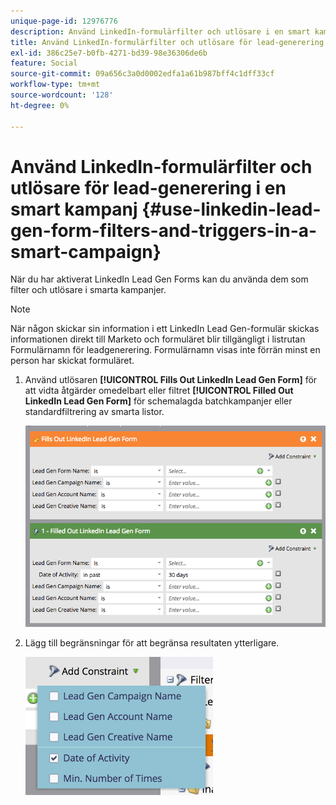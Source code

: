 ```yaml
---
unique-page-id: 12976776
description: Använd LinkedIn-formulärfilter och utlösare i en smart kampanj - Marketo Docs - produktdokumentation
title: Använd LinkedIn-formulärfilter och utlösare för lead-generering i en smart kampanj
exl-id: 386c25e7-b0fb-4271-bd39-98e36306de6b
feature: Social
source-git-commit: 09a656c3a0d0002edfa1a61b987bff4c1dff33cf
workflow-type: tm+mt
source-wordcount: '128'
ht-degree: 0%

---
```


# Använd LinkedIn-formulärfilter och utlösare för lead-generering i en smart kampanj {#use-linkedin-lead-gen-form-filters-and-triggers-in-a-smart-campaign}

När du har aktiverat LinkedIn Lead Gen Forms kan du använda dem som filter och utlösare i smarta kampanjer.

>[!NOTE]
>
>När någon skickar sin information i ett LinkedIn Lead Gen-formulär skickas informationen direkt till Marketo och formuläret blir tillgängligt i listrutan Formulärnamn för leadgenerering. Formulärnamn visas inte förrän minst en person har skickat formuläret.

1. Använd utlösaren **[!UICONTROL Fills Out LinkedIn Lead Gen Form]** för att vidta åtgärder omedelbart eller filtret **[!UICONTROL Filled Out LinkedIn Lead Gen Form]** för schemalagda batchkampanjer eller standardfiltrering av smarta listor.

   ![](assets/use-linkedin-lead-gen-form-filters-and-triggers-1.png)

1. Lägg till begränsningar för att begränsa resultaten ytterligare.

   ![](assets/use-linkedin-lead-gen-form-filters-and-triggers-2.png)
